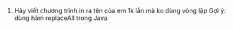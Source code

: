 1. Hãy viết chương trình in ra tên của em 1k lần mà ko dùng vòng lặp
Gợi ý: dùng hàm replaceAll trong Java 